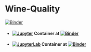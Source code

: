 # Wine-Quality

[![Binder](https://mybinder.org/static/logo.svg?v=f9f0d927b67cc9dc99d788c822ca21c0)](https://mybinder.org)

- #### [![Jupyter](https://avatars1.githubusercontent.com/u/7388996?s=50&v=4)](https://github.com/jupyter) Container at [![Binder](https://mybinder.org/badge_logo.svg)](https://mybinder.org/v2/gh/optmogames/Wine-Quality.git/master)

- #### [![JupyterLab](https://avatars1.githubusercontent.com/u/22800682?s=50&v=4)](https://github.com/jupyterlab) Container at [![Binder](https://mybinder.org/badge_logo.svg)](https://mybinder.org/v2/gh/optmogames/Wine-Quality.git/master?urlpath=lab)
